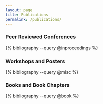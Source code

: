 ```yaml
---
layout: page
title: Publications
permalink: /publications/
---
```



### Peer Reviewed Conferences

{% bibliography --query @inproceedings %}

### Workshops and Posters

{% bibliography --query @misc %}

### Books and Book Chapters

{% bibliography --query @book %}
